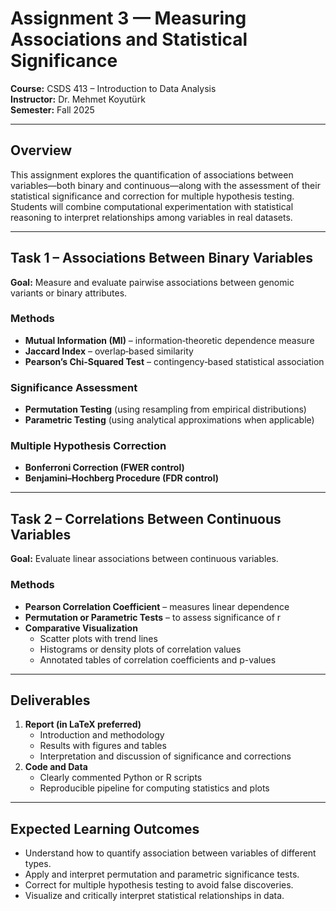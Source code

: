 # Assignment 3 — Measuring Associations and Statistical Significance
**Course:** CSDS 413 – Introduction to Data Analysis  
**Instructor:** Dr. Mehmet Koyutürk  
**Semester:** Fall 2025  

---

## Overview
This assignment explores the quantification of associations between variables—both binary and continuous—along with the assessment of their statistical significance and correction for multiple hypothesis testing.  
Students will combine computational experimentation with statistical reasoning to interpret relationships among variables in real datasets.

---

## Task 1 – Associations Between Binary Variables
**Goal:** Measure and evaluate pairwise associations between genomic variants or binary attributes.

### Methods
- **Mutual Information (MI)** – information‐theoretic dependence measure  
- **Jaccard Index** – overlap‐based similarity  
- **Pearson’s Chi-Squared Test** – contingency‐based statistical association  

### Significance Assessment
- **Permutation Testing** (using resampling from empirical distributions)  
- **Parametric Testing** (using analytical approximations when applicable)

### Multiple Hypothesis Correction
- **Bonferroni Correction (FWER control)**  
- **Benjamini–Hochberg Procedure (FDR control)**  

---

## Task 2 – Correlations Between Continuous Variables
**Goal:** Evaluate linear associations between continuous variables.

### Methods
- **Pearson Correlation Coefficient** – measures linear dependence  
- **Permutation or Parametric Tests** – to assess significance of r  
- **Comparative Visualization**
  - Scatter plots with trend lines  
  - Histograms or density plots of correlation values  
  - Annotated tables of correlation coefficients and p-values  

---

## Deliverables
1. **Report (in LaTeX preferred)**  
   - Introduction and methodology  
   - Results with figures and tables  
   - Interpretation and discussion of significance and corrections  
2. **Code and Data**  
   - Clearly commented Python or R scripts  
   - Reproducible pipeline for computing statistics and plots  

---

## Expected Learning Outcomes
- Understand how to quantify association between variables of different types.  
- Apply and interpret permutation and parametric significance tests.  
- Correct for multiple hypothesis testing to avoid false discoveries.  
- Visualize and critically interpret statistical relationships in data.  


